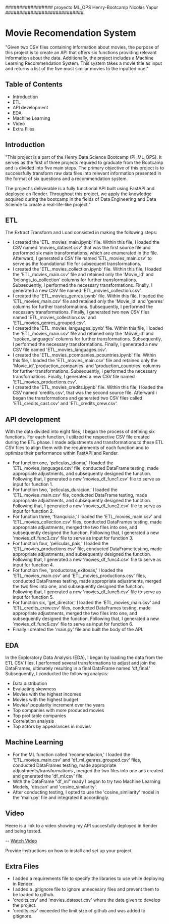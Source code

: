 #################  proyecto ML_OPS Henry-Bootcamp Nicolas Yapur  ############################

# Movie Recomendation System

"Given two CSV files containing information about movies, the purpose of this project is to create an API that offers six functions providing relevant information about the data. Additionally, the project includes a Machine Learning Recommendation System. This system takes a movie title as input and returns a list of the five most similar movies to the inputted one."

## Table of Contents

- Introduction
- ETL
- API development   
- EDA
- Machine Learning
- Video
- Extra Files

## Introduction

"This project is a part of the Henry Data Science Bootcamp (PI_ML_OPS). It serves as the first of three projects required to graduate from the Bootcamp and is divided into five main steps. The primary objective of this project is to successfully transform raw data files into relevant information presented in the format of six questions and a recommendation system.

The project's deliverable is a fully functional API built using FastAPI and deployed on Render. Throughout this project, we apply the knowledge acquired during the bootcamp in the fields of Data Engineering and Data Science to create a real-life-like project."


## ETL

The Extract Transform and Load consisted in making the following steps:

- I created the 'ETL_movies_main.ipynb' file. Within this file, I loaded the CSV named 'movies_dataset.csv' that was the first source file and performed six main transformations, which are enumerated in the file. Afterward, I generated a CSV file named 'ETL_movies_main.csv' to serve as the foundational file for subsequent transformations.
- I created the 'ETL_movies_collection.ipynb' file. Within this file, I loaded the 'ETL_movies_main.csv' file and retained only the 'Movie_id' and 'belongs_to_collection' columns for further transformations. Subsequently, I performed the necessary transformations. Finally, I generated a new CSV file named 'ETL_movies_collection.csv'. 
- I created the 'ETL_movies_genres.ipynb' file. Within this file, I loaded the 'ETL_movies_main.csv' file and retained only the 'Movie_id' and 'genres' columns for further transformations. Subsequently, I performed the necessary transformations. Finally, I generated two new CSV files named 'ETL_movies_collection.csv' and 'ETL_movies_genres_grouped.csv'.
- I created the 'ETL_movies_languages.ipynb' file. Within this file, I loaded the 'ETL_movies_main.csv' file and retained only the 'Movie_id' and 'spoken_languages' columns for further transformations. Subsequently, I performed the necessary transformations. Finally, I generated a new CSV file named 'ETL_movies_languages.csv'.
- I created the 'ETL_movies_pcompanies_pcountries.ipynb' file. Within this file, I loaded the 'ETL_movies_main.csv' file and retained only the 'Movie_id','production_companies' and 'production_countries' columns for further transformations. Subsequently, I performed the necessary transformations. Finally, I generated a new CSV file named 'ETL_movies_productions.csv'.
- I created the 'ETL_movies_credits.ipynb' file. Within this file, I loaded the CSV named 'credits.csv', that was the second source file. Afterward i began the transformations and generated two CSV files called 'ETL_credits_cast.csv' and 'ETL_credits_crew.csv'. 


## API development

With the data divided into eight files, I began the process of defining six functions. For each function, I utilized the respective CSV file created during the ETL phase. I made adjustments and transformations to these ETL CSV files to align them with the requirements of each function and to optimize their performance within FastAPI and Render.

- For function one, 'peliculas_idioma,' I loaded the 'ETL_movies_languages.csv' file, conducted DataFrame testing, made appropriate adjustments, and subsequently designed the function. Following that, I generated a new 'movies_df_func1.csv' file to serve as input for function 1.
- For function two, 'peliculas_duracion,' I loaded the 'ETL_movies_main.csv' file, conducted DataFrame testing, made appropriate adjustments, and subsequently designed the function. Following that, I generated a new 'movies_df_func2.csv' file to serve as input for function 2.
- For function three, 'franquicia,' I loaded the 'ETL_movies_main.csv' and 'ETL_movies_collection.csv' files, conducted DataFrames testing, made appropriate adjustments, merged the two files into one, and subsequently designed the function. Following that, I generated a new 'movies_df_func3.csv' file to serve as input for function 3.
- For function four, 'peliculas_pais,' I loaded the 'ETL_movies_productions.csv' file, conducted DataFrame testing, made appropriate adjustments, and subsequently designed the function. Following that, I generated a new 'movies_df_func4.csv' file to serve as input for function 4.
- For function five, 'productoras_exitosas,' I loaded the 'ETL_movies_main.csv' and 'ETL_movies_productions.csv' files, conducted DataFrames testing, made appropriate adjustments, merged the two files into one, and subsequently designed the function. Following that, I generated a new 'movies_df_func5.csv' file to serve as input for function 5.
- For function six, 'get_director,' I loaded the 'ETL_movies_main.csv' and 'ETL_credits_crew.csv' files, conducted DataFrames testing, made appropriate adjustments, merged the two files into one, and subsequently designed the function. Following that, I generated a new 'movies_df_func6.csv' file to serve as input for function 6.
- Finally I created the 'main.py' file and built the body of the API.


## EDA

In the Exploratory Data Analysis (EDA), I began by loading the data from the ETL CSV files. I performed several transformations to adjust and join the DataFrames, ultimately resulting in a final DataFrame named 'df_final.' Subsequently, I conducted the following analysis:

- Data distribution
- Evaluating skewness
- Movies with the highest incomes
- Movies with the highest budget
- Movies' popularity increment over the years
- Top companies with more produced movies
- Top profitable companies
- Correlation analysis
- Top actors by appearances in movies


## Machine Learning

- For the ML function called 'recomendacion,' I loaded the 'ETL_movies_main.csv' and 'df_ml_genres_grouped.csv' files, conducted DataFrames testing, made appropriate adjustments/transformations , merged the two files into one ans created and generated the 'df_ml.csv' file.
- With the DataFrame "df_ml" ready I began to try two Machine Learning Models, 'dbscan' and 'cosine_similarity'.
- After conducting testing, I opted to use the 'cosine_similarity' model in the 'main.py' file and integrated it accordingly.


## Video

Heere is a link to a video showing my API succesfully deployed in Render and being tested.

-- [ Watch Video](link)

Provide instructions on how to install and set up your project.


## Extra Files

- I added a requirements file to specify the libraries to use while deploying in Render.
- I added a .gitignore file to ignore unnecesary files and prevent them to be loaded to github.
- 'credits.csv' and 'movies_dataset.csv' where the data given to develop the project.
- 'credits.csv' exceeded the limit size of github and was added to gitignore.